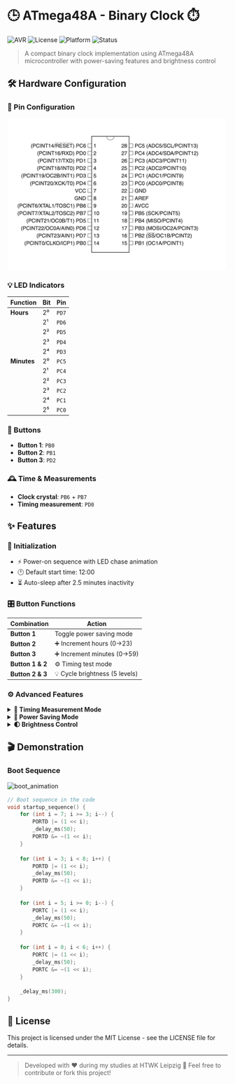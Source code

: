 # 🕒 ATmega48A - Binary Clock ⏱️

![AVR](https://img.shields.io/badge/AVR-ATmega48A-blue)
![License](https://img.shields.io/badge/License-MIT-green)
![Platform](https://img.shields.io/badge/Platform-Embedded-red)
![Status](https://img.shields.io/badge/Status-Completed-brightgreen)

> A compact binary clock implementation using ATmega48A microcontroller with power-saving features and brightness control

## 🛠️ Hardware Configuration

### 📍 Pin Configuration
<img src="atmega_layout.png" width="500" alt="ATmega48A Pinout Diagram">

### 💡 LED Indicators
| Function  | Bit | Pin  |
|-----------|-----|------|
| **Hours** | 2⁰  | `PD7` |
|           | 2¹  | `PD6` |
|           | 2²  | `PD5` |
|           | 2³  | `PD4` |
|           | 2⁴  | `PD3` |
| **Minutes** | 2⁰ | `PC5` |
|            | 2¹ | `PC4` |
|            | 2² | `PC3` |
|            | 2³ | `PC2` |
|            | 2⁴ | `PC1` |
|            | 2⁵ | `PC0` |

### 🔘 Buttons
- **Button 1**: `PB0`
- **Button 2**: `PB1`
- **Button 3**: `PD2`

### 🕰️ Time & Measurements
-  **Clock crystal**: `PB6` + `PB7`
-  **Timing measurement**: `PD0`

## ✨ Features

### 🔌 Initialization
- ⚡ Power-on sequence with LED chase animation
- 🕛 Default start time: 12:00
- ⏳ Auto-sleep after 2.5 minutes inactivity

### 🎛️ Button Functions
| Combination | Action |
|-------------|--------|
| **Button 1** | Toggle power saving mode |
| **Button 2** | ➕ Increment hours (0→23) |
| **Button 3** | ➕ Increment minutes (0→59) |
| **Button 1 & 2** | ⚙️ Timing test mode |
| **Button 2 & 3** | 💡 Cycle brightness (5 levels) |

### ⚙️ Advanced Features
<details>
<summary><strong>🔧 Timing Measurement Mode</strong></summary>

- All LEDs light up for 2s on activation
- `PD0` toggles every second
- Buttons disabled during test
- Exit by pressing 1+2 again (3x LED blink)
</details>

<details>
<summary><strong>🔋 Power Saving Mode</strong></summary>

- All LEDs turned off
- MCU in power-save mode
- Wake via `PD0` interrupt or Button 1
- Full button functionality maintained
</details>

<details>
<summary><strong>🌓 Brightness Control</strong></summary>

- 5 adjustable brightness levels
- PWM-controlled LED intensity
- Settings persist through power cycles
- Cycle through levels with 2+3 button combo
</details>

## 🎬 Demonstration

### Boot Sequence
![boot_animation](https://github.com/user-attachments/assets/477c446e-d2a7-4ab1-aa5f-4784977676b6)

```c
// Boot sequence in the code
void startup_sequence() {
    for (int i = 7; i >= 3; i--) {
        PORTD |= (1 << i);
        _delay_ms(50);
        PORTD &= ~(1 << i);
    }

    for (int i = 3; i < 8; i++) {
        PORTD |= (1 << i);
        _delay_ms(50);
        PORTD &= ~(1 << i);
    }

    for (int i = 5; i >= 0; i--) {
        PORTC |= (1 << i);
        _delay_ms(50);
        PORTC &= ~(1 << i);
    }

    for (int i = 0; i < 6; i++) {
        PORTC |= (1 << i);
        _delay_ms(50);
        PORTC &= ~(1 << i);
    }

    _delay_ms(300);
}
```

## 📜 License

This project is licensed under the MIT License - see the LICENSE file for details.

---

> Developed with ❤️ during my studies at HTWK Leipzig
> 🚀 Feel free to contribute or fork this project!
